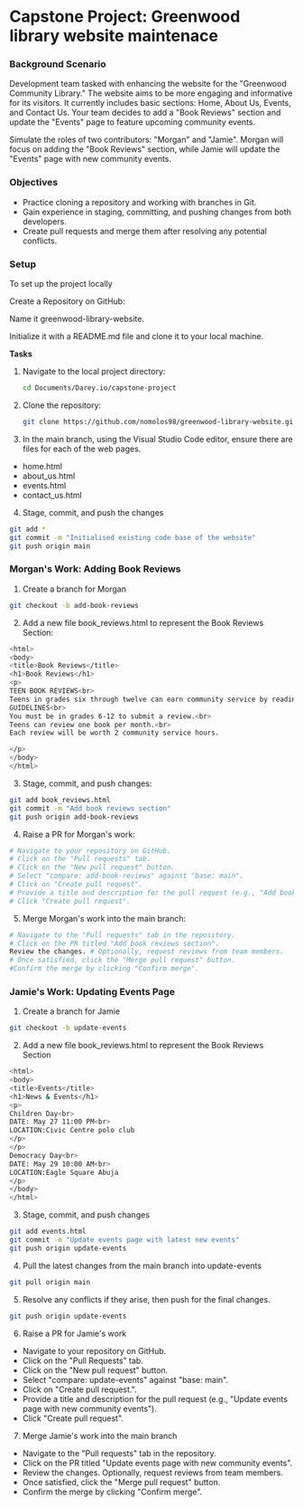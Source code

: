 # Capstone Project: Greenwood library website maintenace

### Background Scenario

Development team tasked with enhancing the website for the "Greenwood Community Library." The website aims to be more engaging and informative for its visitors. It currently includes basic sections: Home, About Us, Events, and Contact Us. Your team decides to add a "Book Reviews" section and update the "Events" page to feature upcoming community events.

Simulate the roles of two contributors: "Morgan" and "Jamie". Morgan will focus on adding the "Book Reviews" section, while Jamie will update the "Events" page with new community events.

### Objectives
- Practice cloning a repository and working with branches in Git.
- Gain experience in staging, committing, and pushing changes from both developers.
- Create pull requests and merge them after resolving any potential conflicts.

### Setup

To set up the project locally

Create a Repository on GitHub:

Name it greenwood-library-website.

Initialize it with a README.md file and clone it to your local machine.

**Tasks**

1. Navigate to the local project directory:
    ```bash
    cd Documents/Darey.io/capstone-project
2. Clone the repository:
    ```bash
    git clone https://github.com/nomolos98/greenwood-library-website.git
    ```
3. In the main branch, using the Visual Studio Code editor, ensure there are files for each of the web pages.
- home.html
- about_us.html
- events.html
- contact_us.html

4. Stage, commit, and push the changes
```bash
git add *
git commit -m "Initialised existing code base of the website"
git push origin main
```
### Morgan's Work: Adding Book Reviews
1. Create a branch for Morgan
```bash
git checkout -b add-book-reviews
```
2. Add a new file book_reviews.html to represent the Book Reviews Section:
```bash
<html>
<body>
<title>Book Reviews</title>
<h1>Book Reviews</h1>
<p> 
TEEN BOOK REVIEWS<br>
Teens in grades six through twelve can earn community service by reading books and submitting a review, which will be posted on our website.<br>    
GUIDELINES<br>
You must be in grades 6-12 to submit a review.<br>
Teens can review one book per month.<br>
Each review will be worth 2 community service hours.

</p>
</body>
</html>
```
3. Stage, commit, and push changes:
```bash
git add book_reviews.html
git commit -m "Add book reviews section"
git push origin add-book-reviews
```

4. Raise a PR for Morgan's work:
```bash
# Navigate to your repository on GitHub.
# Click on the "Pull requests" tab.
# Click on the "New pull request" button.
# Select "compare: add-book-reviews" against "base: main".
# Click on "Create pull request".
# Provide a title and description for the pull request (e.g., "Add book reviews section").
# Click "Create pull request".
```
5. Merge Morgan's work into the main branch:

```bash
# Navigate to the "Pull requests" tab in the repository.
# Click on the PR titled "Add book reviews section".
Review the changes. # Optionally, request reviews from team members.
# Once satisfied, click the "Merge pull request" button.
#Confirm the merge by clicking "Confirm merge".
```
### Jamie's Work: Updating Events Page
1. Create a branch for Jamie
```bash
git checkout -b update-events
```
2. Add a new file book_reviews.html to represent the Book Reviews Section
```bash
<html>
<body>
<title>Events</title>
<h1>News & Events</h1>
<p>
Children Day<br>
DATE: May 27 11:00 PM<br>
LOCATION:Civic Centre polo club
</p>
</p>
Democracy Day<br>
DATE: May 29 10:00 AM<br>
LOCATION:Eagle Square Abuja
</p>
</body>
</html>
```
3. Stage, commit, and push changes
```bash
git add events.html
git commit -m "Update events page with latest new events"
git push origin update-events
```
4. Pull the latest changes from the main branch into update-events
```bash
git pull origin main
```
5. Resolve any conflicts if they arise, then push for the final changes.
```bash
git push origin update-events
```
6. Raise a PR for Jamie's work

- Navigate to your repository on GitHub.
- Click on the "Pull Requests" tab.
- Click on the "New pull request" button.
- Select "compare: update-events" against "base: main".
- Click on "Create pull request.".
- Provide a title and description for the pull request (e.g., "Update events page with new community events").
- Click "Create pull request".

7. Merge Jamie's work into the main branch

- Navigate to the "Pull requests" tab in the repository.
- Click on the PR titled "Update events page with new community events".
- Review the changes. Optionally, request reviews from team members.
- Once satisfied, click the "Merge pull request" button.
- Confirm the merge by clicking "Confirm merge".